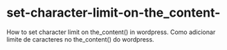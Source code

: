# set-character-limit-on-the_content-
How to set character limit on the_content() in wordpress. Como adicionar limite de caracteres no the_content() do wordpress.

